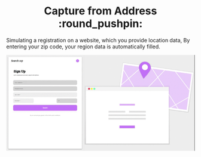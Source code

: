 <h1 align="center">Capture from Address :round_pushpin:</h1>
<p>Simulating a registration on a website, which you provide location data,
By entering your zip code, your region data is automatically filled.</p>
<img src="assets/capture.gif" /> 
